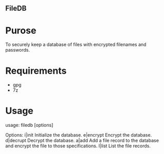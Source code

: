 ## FileDB

# Purose

To securely keep a database of files with encrypted filenames and passwords.

# Requirements

* gpg
* 7z

# Usage

usage: filedb [options]

Options:
  i|init          Initialize the database.
  e|encrypt       Encrypt the database.
  d|decrupt       Decrypt the database.
  a|add           Add a file record to the database and encrypt the file to
                  those specifications.
  l|list          List the file records.
